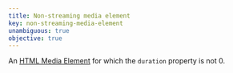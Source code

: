 ```yaml
---
title: Non-streaming media element
key: non-streaming-media-element
unambiguous: true
objective: true
---
```


An [HTML Media Element](https://developer.mozilla.org/en-US/docs/Web/API/HTMLMediaElement) for which the `duration` property is not 0.

